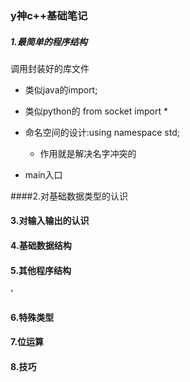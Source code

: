 ### y神c++基础笔记

##### 1.最简单的程序结构

调用封装好的库文件 

* 类似java的import; 
* 类似python的 from socket import * 

* 命名空间的设计:using namespace std; 
  * 作用就是解决名字冲突的
*  main入口

####2.对基础数据类型的认识



#### 3.对输入输出的认识



#### 4.基础数据结构





#### 5.其他程序结构

‘

#### 6.特殊类型





#### 7.位运算





#### 8.技巧


